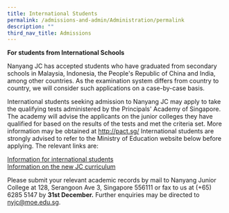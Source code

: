 ```yaml
---
title: International Students
permalink: /admissions-and-admin/Administration/permalink
description: ""
third_nav_title: Admissions
---
```


**For students from International Schools**

Nanyang JC has accepted students who have graduated from secondary schools in Malaysia, Indonesia, the People's Republic of China and India, among other countries. As the examination system differs from country to country, we will consider such applications on a case-by-case basis.

International students seeking admission to Nanyang JC may apply to take the qualifying tests administered by the Principals' Academy of Singapore. The academy will advise the applicants on the junior colleges they have qualified for based on the results of the tests and met the criteria set. More information may be obtained at http://pact.sg/
International students are strongly advised to refer to the Ministry of Education website below before applying. The relevant links are:

[Information for international students](https://www.moe.gov.sg/international-students)<br>
[Information on the new JC curriculum](https://www.moe.gov.sg/post-secondary/a-level-curriculum-and-subject-syllabuses)

Please submit your relevant academic records by mail to Nanyang Junior College at 128, Serangoon Ave 3, Singapore 556111 or fax to us at (+65) 6285 5147 by **31st December.** Further enquiries may be directed to nyjc@moe.edu.sg.